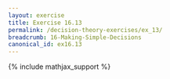 ```yaml
---
layout: exercise
title: Exercise 16.13
permalink: /decision-theory-exercises/ex_13/
breadcrumb: 16-Making-Simple-Decisions
canonical_id: ex16.13
---
```


{% include mathjax_support %}
